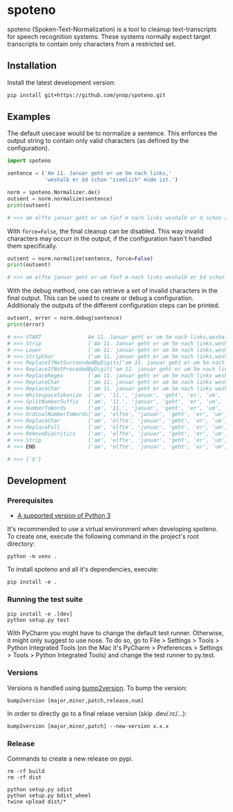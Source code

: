 # spoteno
spoteno (Spoken-Text-Normalization) is a tool to cleanup text-transcripts for speech recognition systems.
These systems normally expect target transcripts to contain only characters from a restricted set.

## Installation

Install the latest development version:

```sh
pip install git+https://github.com/ynop/spoteno.git
```

## Examples
The default usecase would be to normalize a sentence.
This enforces the output string to contain only valid characters (as defined by the configuration).

```python
import spoteno

sentence = ('Am 11. Januar geht er um 5m nach links,'
            'weshalb er $d schon "ziemlich" müde ist.')

norm = spoteno.Normalizer.de()
outsent = norm.normalize(sentence)
print(outsent)

# >>> am elfte januar geht er um fünf m nach links weshalb er d schon ziemlich müde ist
```

With ``force=False``, the final cleanup can be disabled.
This way invalid characters may occurr in the output,
if the configuration hasn't handled them specifically.
```python
outsent = norm.normalize(sentence, force=False)
print(outsent)

# >>> am elfte januar geht er um fünf m nach links weshalb er $d schon ziemlich müde ist
```

With the debug method, one can retrieve a set of invalid characters in the final output.
This can be used to create or debug a configuration.
Additionaly the outputs of the different configuration steps can be printed.
```python
outsent, error = norm.debug(sentence)
print(error)

# >>> START               Am 11. Januar geht er um 5m nach links,weshalb er $d schon "ziemlich" müde ist.
# >>> Strip               ['Am 11. Januar geht er um 5m nach links,weshalb er $d schon "ziemlich" müde ist.']
# >>> Lower               ['am 11. januar geht er um 5m nach links,weshalb er $d schon "ziemlich" müde ist.']
# >>> StripChar           ['am 11. januar geht er um 5m nach links,weshalb er $d schon "ziemlich" müde ist']
# >>> ReplaceIfNotSurroundedByDigits['am 11. januar geht er um 5m nach links weshalb er $d schon "ziemlich" müde ist']
# >>> ReplaceIfNotPrecededByDigit['am 11. januar geht er um 5m nach links weshalb er $d schon "ziemlich" müde ist']
# >>> ReplaceRegex        ['am 11. januar geht er um 5m nach links weshalb er $d schon "ziemlich" müde ist']
# >>> ReplaceChar         ['am 11. januar geht er um 5m nach links weshalb er $d schon  ziemlich  müde ist']
# >>> ReplaceChar         ['am 11. januar geht er um 5m nach links weshalb er $d schon  ziemlich  müde ist']
# >>> WhitespaceTokenize  ['am', '11.', 'januar', 'geht', 'er', 'um', '5m', 'nach', 'links', 'weshalb', 'er', '$d', 'schon', 'ziemlich', 'müde', 'ist']
# >>> SplitNumberSuffix   ['am', '11.', 'januar', 'geht', 'er', 'um', '5', 'm', 'nach', 'links', 'weshalb', 'er', '$d', 'schon', 'ziemlich', 'müde', 'ist']
# >>> NumberToWords       ['am', '11.', 'januar', 'geht', 'er', 'um', 'fünf', 'm', 'nach', 'links', 'weshalb', 'er', '$d', 'schon', 'ziemlich', 'müde', 'ist']
# >>> OrdinalNumberToWords['am', 'elfte', 'januar', 'geht', 'er', 'um', 'fünf', 'm', 'nach', 'links', 'weshalb', 'er', '$d', 'schon', 'ziemlich', 'müde', 'ist']
# >>> ReplaceChar         ['am', 'elfte', 'januar', 'geht', 'er', 'um', 'fünf', 'm', 'nach', 'links', 'weshalb', 'er', '$d', 'schon', 'ziemlich', 'müde', 'ist']
# >>> ReplaceFull         ['am', 'elfte', 'januar', 'geht', 'er', 'um', 'fünf', 'm', 'nach', 'links', 'weshalb', 'er', '$d', 'schon', 'ziemlich', 'müde', 'ist']
# >>> RemoveDiacritics    ['am', 'elfte', 'januar', 'geht', 'er', 'um', 'fünf', 'm', 'nach', 'links', 'weshalb', 'er', '$d', 'schon', 'ziemlich', 'müde', 'ist']
# >>> Strip               ['am', 'elfte', 'januar', 'geht', 'er', 'um', 'fünf', 'm', 'nach', 'links', 'weshalb', 'er', '$d', 'schon', 'ziemlich', 'müde', 'ist']
# >>> END                 ['am', 'elfte', 'januar', 'geht', 'er', 'um', 'fünf', 'm', 'nach', 'links', 'weshalb', 'er', '$d', 'schon', 'ziemlich', 'müde', 'ist']k

# >>> {'$'}
```

## Development

### Prerequisites

* [A supported version of Python 3](https://docs.python.org/devguide/index.html#status-of-python-branches)

It's recommended to use a virtual environment when developing spoteno.
To create one, execute the following command in the project's root directory:

```
python -m venv .
```

To install spoteno and all it's dependencies, execute:

```
pip install -e .
```

### Running the test suite

```
pip install -e .[dev]
python setup.py test
```

With PyCharm you might have to change the default test runner. Otherwise, it might only suggest to use nose. To do so,
go to File > Settings > Tools > Python Integrated Tools (on the Mac it's PyCharm > Preferences > Settings > Tools >
Python Integrated Tools) and change the test runner to py.test.


### Versions

Versions is handled using [bump2version](https://github.com/c4urself/bump2version). To bump the version:

```
bump2version [major,minor,patch,release,num]
```

In order to directly go to a final relase version (skip .dev/.rc/...):

```
bump2version [major,minor,patch] --new-version x.x.x
```

### Release

Commands to create a new release on pypi.

```
rm -rf build
rm -rf dist

python setup.py sdist
python setup.py bdist_wheel
twine upload dist/*
```
